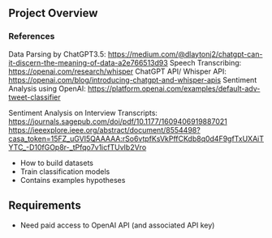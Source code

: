 ## Project Overview
### References
Data Parsing by ChatGPT3.5: https://medium.com/@dlaytonj2/chatgpt-can-it-discern-the-meaning-of-data-a2e766513d93
Speech Transcribing: https://openai.com/research/whisper
ChatGPT API/ Whisper API: https://openai.com/blog/introducing-chatgpt-and-whisper-apis
Sentiment Analysis using OpenAI: https://platform.openai.com/examples/default-adv-tweet-classifier

Sentiment Analysis on Interview Transcripts: https://journals.sagepub.com/doi/pdf/10.1177/1609406919887021
https://ieeexplore.ieee.org/abstract/document/8554498?casa_token=15FZ_uGVI5QAAAAA:rSo6vtpfKsVkPffCKdb8q0d4F9gfTxUXAiTYTC_-D10fGOp8r-_tPfqo7v1icfTUvIb2Vro
- How to build datasets
- Train classification models
- Contains examples hypotheses

## Requirements
- Need paid access to OpenAI API (and associated API key)